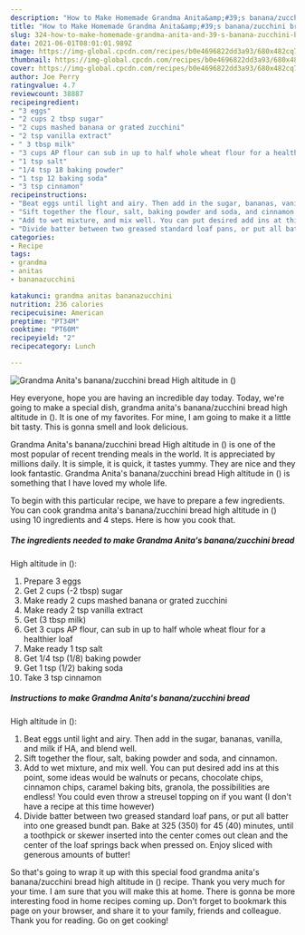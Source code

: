 ```yaml
---
description: "How to Make Homemade Grandma Anita&amp;#39;s banana/zucchini bread High altitude in ()"
title: "How to Make Homemade Grandma Anita&amp;#39;s banana/zucchini bread High altitude in ()"
slug: 324-how-to-make-homemade-grandma-anita-and-39-s-banana-zucchini-bread-high-altitude-in
date: 2021-06-01T08:01:01.989Z
image: https://img-global.cpcdn.com/recipes/b0e4696822dd3a93/680x482cq70/grandma-anitas-bananazucchini-bread-high-altitude-in-recipe-main-photo.jpg
thumbnail: https://img-global.cpcdn.com/recipes/b0e4696822dd3a93/680x482cq70/grandma-anitas-bananazucchini-bread-high-altitude-in-recipe-main-photo.jpg
cover: https://img-global.cpcdn.com/recipes/b0e4696822dd3a93/680x482cq70/grandma-anitas-bananazucchini-bread-high-altitude-in-recipe-main-photo.jpg
author: Joe Perry
ratingvalue: 4.7
reviewcount: 38887
recipeingredient:
- "3 eggs"
- "2 cups 2 tbsp sugar"
- "2 cups mashed banana or grated zucchini"
- "2 tsp vanilla extract"
- " 3 tbsp milk"
- "3 cups AP flour can sub in up to half whole wheat flour for a healthier loaf"
- "1 tsp salt"
- "1/4 tsp 18 baking powder"
- "1 tsp 12 baking soda"
- "3 tsp cinnamon"
recipeinstructions:
- "Beat eggs until light and airy. Then add in the sugar, bananas, vanilla, and milk if HA, and blend well."
- "Sift together the flour, salt, baking powder and soda, and cinnamon."
- "Add to wet mixture, and mix well. You can put desired add ins at this point, some ideas would be walnuts or pecans, chocolate chips, cinnamon chips, caramel baking bits, granola, the possibilities are endless! You could even throw a streusel topping on if you want (I don&#39;t have a recipe at this time however)"
- "Divide batter between two greased standard loaf pans, or put all batter into one greased bundt pan. Bake at 325 (350) for 45 (40) minutes, until a toothpick or skewer inserted into the center comes out clean and the center of the loaf springs back when pressed on. Enjoy sliced with generous amounts of butter!"
categories:
- Recipe
tags:
- grandma
- anitas
- bananazucchini

katakunci: grandma anitas bananazucchini 
nutrition: 236 calories
recipecuisine: American
preptime: "PT34M"
cooktime: "PT60M"
recipeyield: "2"
recipecategory: Lunch

---
```



![Grandma Anita&#39;s banana/zucchini bread
High altitude in ()](https://img-global.cpcdn.com/recipes/b0e4696822dd3a93/680x482cq70/grandma-anitas-bananazucchini-bread-high-altitude-in-recipe-main-photo.jpg)

Hey everyone, hope you are having an incredible day today. Today, we're going to make a special dish, grandma anita&#39;s banana/zucchini bread
high altitude in (). It is one of my favorites. For mine, I am going to make it a little bit tasty. This is gonna smell and look delicious.

Grandma Anita&#39;s banana/zucchini bread
High altitude in () is one of the most popular of recent trending meals in the world. It is appreciated by millions daily. It is simple, it is quick, it tastes yummy. They are nice and they look fantastic. Grandma Anita&#39;s banana/zucchini bread
High altitude in () is something that I have loved my whole life.




To begin with this particular recipe, we have to prepare a few ingredients. You can cook grandma anita&#39;s banana/zucchini bread
high altitude in () using 10 ingredients and 4 steps. Here is how you cook that.

<!--inarticleads1-->

##### The ingredients needed to make Grandma Anita&#39;s banana/zucchini bread
High altitude in ():

1. Prepare 3 eggs
1. Get 2 cups (-2 tbsp) sugar
1. Make ready 2 cups mashed banana or grated zucchini
1. Make ready 2 tsp vanilla extract
1. Get  (3 tbsp milk)
1. Get 3 cups AP flour, can sub in up to half whole wheat flour for a healthier loaf
1. Make ready 1 tsp salt
1. Get 1/4 tsp (1/8) baking powder
1. Get 1 tsp (1/2) baking soda
1. Take 3 tsp cinnamon




<!--inarticleads2-->

##### Instructions to make Grandma Anita&#39;s banana/zucchini bread
High altitude in ():

1. Beat eggs until light and airy. Then add in the sugar, bananas, vanilla, and milk if HA, and blend well.
1. Sift together the flour, salt, baking powder and soda, and cinnamon.
1. Add to wet mixture, and mix well. You can put desired add ins at this point, some ideas would be walnuts or pecans, chocolate chips, cinnamon chips, caramel baking bits, granola, the possibilities are endless! You could even throw a streusel topping on if you want (I don&#39;t have a recipe at this time however)
1. Divide batter between two greased standard loaf pans, or put all batter into one greased bundt pan. Bake at 325 (350) for 45 (40) minutes, until a toothpick or skewer inserted into the center comes out clean and the center of the loaf springs back when pressed on. Enjoy sliced with generous amounts of butter!




So that's going to wrap it up with this special food grandma anita&#39;s banana/zucchini bread
high altitude in () recipe. Thank you very much for your time. I am sure that you will make this at home. There is gonna be more interesting food in home recipes coming up. Don't forget to bookmark this page on your browser, and share it to your family, friends and colleague. Thank you for reading. Go on get cooking!

